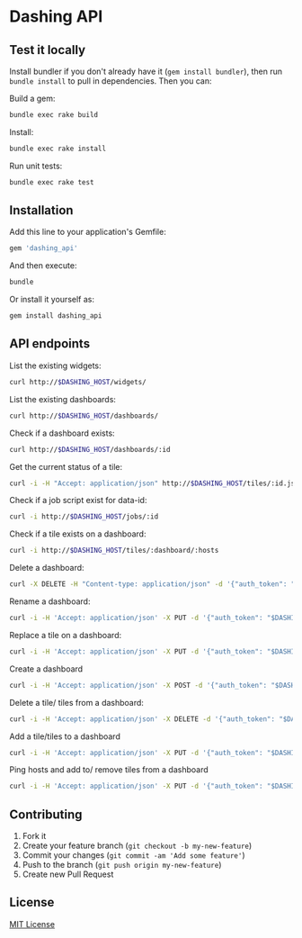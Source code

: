# Dashing API

## Test it locally

Install bundler if you don't already have it (`gem install bundler`), then run `bundle install` to pull
in dependencies. Then you can:

Build a gem:
```sh
bundle exec rake build
```

Install:
```sh
bundle exec rake install
```

Run unit tests:
```sh
bundle exec rake test
```

## Installation

Add this line to your application's Gemfile:

  ```sh
  gem 'dashing_api'
  ```

And then execute:

  ```sh
  bundle
  ```

Or install it yourself as:

  ```sh
  gem install dashing_api
  ```

## API endpoints

List the existing widgets:
```sh
curl http://$DASHING_HOST/widgets/
```

List the existing dashboards:
```sh
curl http://$DASHING_HOST/dashboards/
```

Check if a dashboard exists:
```sh
curl http://$DASHING_HOST/dashboards/:id
```

Get the current status of a tile:
```sh
curl -i -H "Accept: application/json" http://$DASHING_HOST/tiles/:id.json
```

Check if a job script exist for data-id:
```sh
curl -i http://$DASHING_HOST/jobs/:id
```

Check if a tile exists on a dashboard:
```sh
curl -i http://$DASHING_HOST/tiles/:dashboard/:hosts
```

Delete a dashboard:
```sh
curl -X DELETE -H "Content-type: application/json" -d '{"auth_token": "$DASHING_AUTH_TOKEN"}' http://$DASHING_HOST/dashboards/:dashboard
```

Rename a dashboard:
```sh
curl -i -H 'Accept: application/json' -X PUT -d '{"auth_token": "$DASHING_AUTH_TOKEN", "from": "", "to": ""}' http://$DASHING_HOST/dashboards/
```

Replace a tile on a dashboard:
```sh
curl -i -H 'Accept: application/json' -X PUT -d '{"auth_token": "$DASHING_AUTH_TOKEN", "dashboard": "", "from": "", "to": ""}' http://$DASHING_HOST/tiles/
```

Create a dashboard
```sh
curl -i -H 'Accept: application/json' -X POST -d '{"auth_token": "$DASHING_AUTH_TOKEN", "tiles": {"hosts": [" "," "], "titles": [" ", " "], "widgets": [" ", " "], "urls": [" ", " "]}}' http://$DASHING_HOST/dashboards/:dashboard
```

Delete a tile/ tiles from a dashboard:
```sh
curl -i -H 'Accept: application/json' -X DELETE -d '{"auth_token": "$DASHING_AUTH_TOKEN", "tiles": [" ", " "]}' http://$DASHING_HOST/tiles/:dashboard
```

Add a tile/tiles to a dashboard
```sh
curl -i -H 'Accept: application/json' -X PUT -d '{"auth_token": "$DASHING_AUTH_TOKEN", "tiles": {"hosts": [" "," "], "titles": [" ", " "], "widgets": [" ", " "], "urls": [" ", " "]}}' http://$DASHING_HOST/tiles/:dashboard
```

Ping hosts and add to/ remove tiles from a dashboard
```sh
curl -i -H 'Accept: application/json' -X PUT -d '{"auth_token": "$DASHING_AUTH_TOKEN", "tiles": {"hosts": [" "," "], "titles": [" ", " "], "widgets": [" ", " "], "urls": [" ", " "]}}' http://$DASHING_HOST/ping/:dashboard
```

## Contributing

1. Fork it
2. Create your feature branch (`git checkout -b my-new-feature`)
3. Commit your changes (`git commit -am 'Add some feature'`)
4. Push to the branch (`git push origin my-new-feature`)
5. Create new Pull Request

## License

[MIT License](https://github.com/Financial-Times/dashing_api/blob/master/LICENSE.txt)
